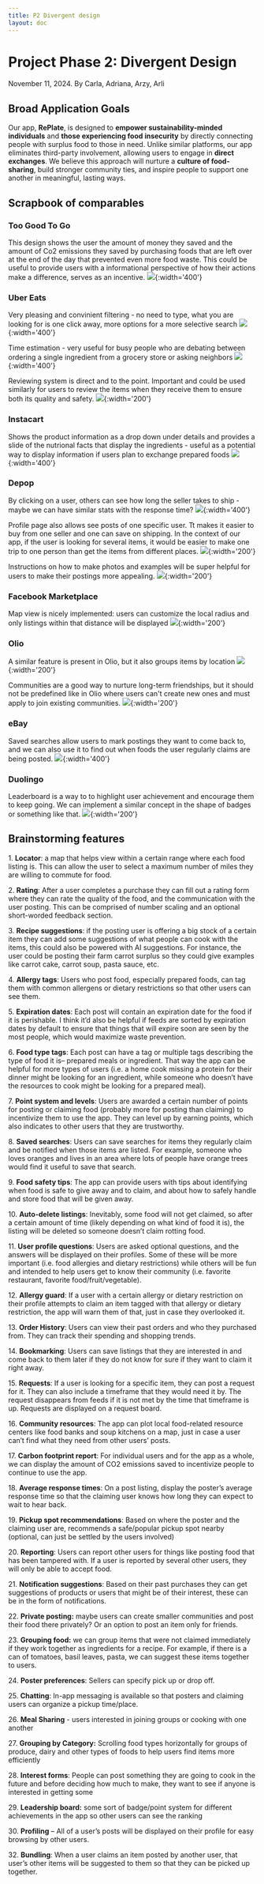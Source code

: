 ```yaml
---
title: P2 Divergent design
layout: doc
---
```


# Project Phase 2: Divergent Design
November 11, 2024. By Carla, Adriana, Arzy, Arli

## Broad Application Goals
Our app, **RePlate**, is designed to **empower sustainability-minded individuals** and **those experiencing food insecurity** by directly connecting people with surplus food to those in need. Unlike similar platforms, our app eliminates third-party involvement, allowing users to engage in **direct exchanges**. We believe this approach will nurture a **culture of food-sharing**, build stronger community ties, and inspire people to support one another in meaningful, lasting ways.

## Scrapbook of comparables

### Too Good To Go
This design shows the user the amount of money they saved and the amount of Co2 emissions they saved by purchasing foods that are left over at the end of the day that prevented even more food waste. This could be useful to provide users with a informational perspective of how their actions make a difference, serves as an incentive. 
![](./project-images/tgtg-informationalpage.png){:width='400'}

### Uber Eats
Very pleasing and convinient filtering - no need to type, what you are looking for is one click away, more options for a more selective search
![](./project-images/uber_eats_filters.gif){:width='400'}

Time estimation - very useful for busy people who are debating between ordering a single ingredient from a grocery store or asking neighbors
![](./project-images/uber_eats_est_time.jpg){:width='400'}

Reviewing system is direct and to the point. Important and could be used similarly for users to review the items when they receive them to ensure both its quality and safety. 
![](./project-images/uber-eats_review.png){:width='200'}


### Instacart
Shows the product information as a drop down under details and provides a slide of the nutrional facts that display the ingredients - useful as a potential way to display information if users plan to exchange prepared foods
![](./project-images/instacart-ingredients.png){:width='400'}

### Depop

By clicking on a user, others can see how long the seller takes to ship - maybe we can have similar stats with the response time?
![](./project-images/depop_profile-stats.jpg){:width='400'}

Profile page also allows see posts of one specific user. Tt makes it easier to buy from one seller and one can save on shipping. In the context of our app, if the user is looking for several items, it would be easier to make one trip to one person than get the items from different places.
![](./project-images/depop-users-postings.jpg){:width='200'}


Instructions on how to make photos and examples will be super helpful for users to make their postings more appealing.
![](./project-images/depop-instructions.gif){:width='200'}

### Facebook Marketplace

Map view is nicely implemented: users can customize the local radius and only listings within that distance will be displayed
![](./project-images/marketplace.png){:width='200'}

### Olio

A similar feature is present in Olio, but it also groups items by location
![](./project-images/olio_map.png){:width='200'}

Communities are a good way to nurture long-term friendships, but it should not be predefined like in Olio where users can't create new ones and must apply to join existing communities.
![](./project-images/olio-communities.png){:width='200'}

### eBay
Saved searches allow users to mark postings they want to come back to, and we can also use it to find out when foods the user regularly claims are being posted.
![](./project-images/Save_a_Search_on_eBay.gif){:width='400'}

### Duolingo
Leaderboard is a way to to highlight user achievement and encourage them to keep going. We can implement a similar concept in the shape of badges or something like that.
![](./project-images/duo_leaderboard.png){:width='200'} 

## Brainstorming features
1\. **Locator**: a map that helps view within a certain range where each food listing is. This can allow the user to select a maximum number of miles they are willing to commute for food. 

2\. **Rating**: After a user completes a purchase they can fill out a rating form where they can rate the quality of the food, and the communication with the user posting. This can be comprised of number scaling and an optional short-worded feedback section.

3\. **Recipe suggestions**: if the posting user is offering a big stock of a certain item they can add some suggestions of what people can cook with the items, this could also be powered with AI suggestions. For instance, the user could be posting their farm carrot surplus so they could give examples like carrot cake, carrot soup, pasta sauce, etc.

4\. **Allergy tags**: Users who post food, especially prepared foods, can tag them with common allergens or dietary restrictions so that other users can see them.

5\. **Expiration dates**: Each post will contain an expiration date for the food if it is perishable. I think it’d also be helpful if feeds are sorted by expiration dates by default to ensure that things that will expire soon are seen by the most people, which would maximize waste prevention.

6\. **Food type tags**: Each post can have a tag or multiple tags describing the type of food it is– prepared meals or ingredient. That way the app can be helpful for more types of users (i.e. a home cook missing a protein for their dinner might be looking for an ingredient, while someone who doesn’t have the resources to cook might be looking for a prepared meal).

7\. **Point system and levels**: Users are awarded a certain number of points for posting or claiming food (probably more for posting than claiming) to incentivize them to use the app. They can level up by earning points, which also indicates to other users that they are trustworthy.

8\. **Saved searches**: Users can save searches for items they regularly claim and be notified when those items are listed. For example, someone who loves oranges and lives in an area where lots of people have orange trees would find it useful to save that search.

9\. **Food safety tips**: The app can provide users with tips about identifying when food is safe to give away and to claim, and about how to safely handle and store food that will be given away.

10\. **Auto-delete listings**: Inevitably, some food will not get claimed, so after a certain amount of time (likely depending on what kind of food it is), the listing will be deleted so someone doesn’t claim rotting food.

11\. **User profile questions**: Users are asked optional questions, and the answers will be displayed on their profiles. Some of these will be more important (i.e. food allergies and dietary restrictions) while others will be fun and intended to help users get to know their community (i.e. favorite restaurant, favorite food/fruit/vegetable).

12\. **Allergy guard**: If a user with a certain allergy or dietary restriction on their profile attempts to claim an item tagged with that allergy or dietary restriction, the app will warn them of that, just in case they overlooked it.

13\. **Order History**: Users can view their past orders and who they purchased from. They can track their spending and shopping trends.  

14\. **Bookmarking**: Users can save listings that they are interested in and come back to them later if they do not know for sure if they want to claim it right away.

15\. **Requests**: If a user is looking for a specific item, they can post a request for it. They can also include a timeframe that they would need it by. The request disappears from feeds if it is not met by the time that timeframe is up. Requests are displayed on a request board.

16\. **Community resources**: The app can plot local food-related resource centers like food banks and soup kitchens on a map, just in case a user can’t find what they need from other users’ posts.

17\. **Carbon footprint report**: For individual users and for the app as a whole, we can display the amount of CO2 emissions saved to incentivize people to continue to use the app.

18\. **Average response times**: On a post listing, display the poster’s average response time so that the claiming user knows how long they can expect to wait to hear back.

19\. **Pickup spot recommendations**: Based on where the poster and the claiming user are, recommends a safe/popular pickup spot nearby (optional, can just be settled by the users involved)

20\. **Reporting**: Users can report other users for things like posting food that has been tampered with. If a user is reported by several other users, they will only be able to accept food.

21\. **Notification suggestions**: Based on their past purchases they can get suggestions of products or users that might be of their interest, these can be in the form of notifications. 

22\. **Private posting:** maybe users can create smaller communities and post their food there privately? Or an option to post an item only for friends.

23\. **Grouping food:** we can group items that were not claimed immediately if they work together as ingredients for a recipe. For example, if there is a can of tomatoes, basil leaves, pasta, we can suggest these items together to users.

24\. **Poster preferences**: Sellers can specify pick up or drop off.

25\. **Chatting**: In-app messaging is available so that posters and claiming users can organize a pickup time/place.

26\. **Meal Sharing** \- users interested in joining groups or cooking with one another 

27\.  **Grouping by Category:** Scrolling food types horizontally for groups of produce, dairy and other types of foods to help users find items more efficiently 

28\. **Interest forms**: People can post something they are going to cook in the future and before deciding how much to make, they want to see if anyone is interested in getting some

29\. **Leadership board:** some sort of badge/point system for different achievements in the app so other users can see the ranking

30\. **Profiling** – All of a user’s posts will be displayed on their profile for easy browsing by other users.

32\. **Bundling**: When a user claims an item posted by another user, that user’s other items will be suggested to them so that they can be picked up together.